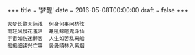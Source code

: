 +++
title = '梦醒'
date = 2016-05-08T00:00:00
draft = false
+++

<div class="poem">

```
大梦长歌天际浅  何身何事问枯弦
雨轻风慢花羞泪  鼍吼鲸喧鬼斗仙
宇宙如伤迷醉客  人生如苦乱离船
痴痴细读兴亡事  袅袅晴林入紫烟
```

</div>

